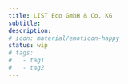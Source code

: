 ```yaml
---
title: LIST Eco GmbH & Co. KG
subtitle:
description:
# icon: material/emoticon-happy
status: wip
# tags:
#   - tag1
#   - tag2
---
```

